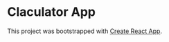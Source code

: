# Claculator App

This project was bootstrapped with [Create React App](https://github.com/facebook/create-react-app).


